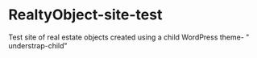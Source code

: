 # RealtyObject-site-test
Test site of real estate objects created using a child WordPress theme- " understrap-child"
